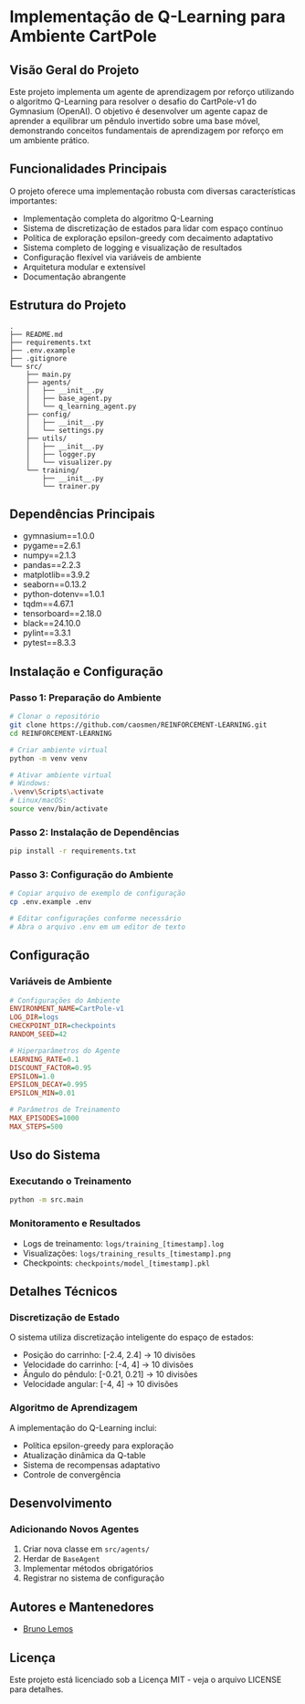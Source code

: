 # Implementação de Q-Learning para Ambiente CartPole

## Visão Geral do Projeto

Este projeto implementa um agente de aprendizagem por reforço utilizando o algoritmo Q-Learning para resolver o desafio do CartPole-v1 do Gymnasium (OpenAI). O objetivo é desenvolver um agente capaz de aprender a equilibrar um pêndulo invertido sobre uma base móvel, demonstrando conceitos fundamentais de aprendizagem por reforço em um ambiente prático.

## Funcionalidades Principais

O projeto oferece uma implementação robusta com diversas características importantes:

- Implementação completa do algoritmo Q-Learning
- Sistema de discretização de estados para lidar com espaço contínuo
- Política de exploração epsilon-greedy com decaimento adaptativo
- Sistema completo de logging e visualização de resultados
- Configuração flexível via variáveis de ambiente
- Arquitetura modular e extensível
- Documentação abrangente

## Estrutura do Projeto

```
.
├── README.md
├── requirements.txt
├── .env.example
├── .gitignore
└── src/
    ├── main.py
    ├── agents/
    │   ├── __init__.py
    │   ├── base_agent.py
    │   └── q_learning_agent.py
    ├── config/
    │   ├── __init__.py
    │   └── settings.py
    ├── utils/
    │   ├── __init__.py
    │   ├── logger.py
    │   └── visualizer.py
    └── training/
        ├── __init__.py
        └── trainer.py
```

## Dependências Principais

- gymnasium==1.0.0
- pygame==2.6.1
- numpy==2.1.3
- pandas==2.2.3
- matplotlib==3.9.2
- seaborn==0.13.2
- python-dotenv==1.0.1
- tqdm==4.67.1
- tensorboard==2.18.0
- black==24.10.0
- pylint==3.3.1
- pytest==8.3.3

## Instalação e Configuração

### Passo 1: Preparação do Ambiente

```bash
# Clonar o repositório
git clone https://github.com/caosmen/REINFORCEMENT-LEARNING.git
cd REINFORCEMENT-LEARNING

# Criar ambiente virtual
python -m venv venv

# Ativar ambiente virtual
# Windows:
.\venv\Scripts\activate
# Linux/macOS:
source venv/bin/activate
```

### Passo 2: Instalação de Dependências

```bash
pip install -r requirements.txt
```

### Passo 3: Configuração do Ambiente

```bash
# Copiar arquivo de exemplo de configuração
cp .env.example .env

# Editar configurações conforme necessário
# Abra o arquivo .env em um editor de texto
```

## Configuração

### Variáveis de Ambiente

```ini
# Configurações do Ambiente
ENVIRONMENT_NAME=CartPole-v1
LOG_DIR=logs
CHECKPOINT_DIR=checkpoints
RANDOM_SEED=42

# Hiperparâmetros do Agente
LEARNING_RATE=0.1
DISCOUNT_FACTOR=0.95
EPSILON=1.0
EPSILON_DECAY=0.995
EPSILON_MIN=0.01

# Parâmetros de Treinamento
MAX_EPISODES=1000
MAX_STEPS=500
```

## Uso do Sistema

### Executando o Treinamento

```bash
python -m src.main
```

### Monitoramento e Resultados

- Logs de treinamento: `logs/training_[timestamp].log`
- Visualizações: `logs/training_results_[timestamp].png`
- Checkpoints: `checkpoints/model_[timestamp].pkl`

## Detalhes Técnicos

### Discretização de Estado

O sistema utiliza discretização inteligente do espaço de estados:

- Posição do carrinho: [-2.4, 2.4] → 10 divisões
- Velocidade do carrinho: [-4, 4] → 10 divisões
- Ângulo do pêndulo: [-0.21, 0.21] → 10 divisões
- Velocidade angular: [-4, 4] → 10 divisões

### Algoritmo de Aprendizagem

A implementação do Q-Learning inclui:

- Política epsilon-greedy para exploração
- Atualização dinâmica da Q-table
- Sistema de recompensas adaptativo
- Controle de convergência

## Desenvolvimento

### Adicionando Novos Agentes

1. Criar nova classe em `src/agents/`
2. Herdar de `BaseAgent`
3. Implementar métodos obrigatórios
4. Registrar no sistema de configuração

## Autores e Mantenedores

- [Bruno Lemos](https://github.com/caosmen)

## Licença

Este projeto está licenciado sob a Licença MIT - veja o arquivo LICENSE para detalhes.

